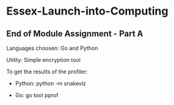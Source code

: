 # Essex-Launch-into-Computing
## End of Module Assignment - Part A

Languages choosen: Go and Python

Utility: Simple encryption tool

To get the results of the profiler:

- Python: python -m snakeviz <file>

- Go: go tool pprof <file>